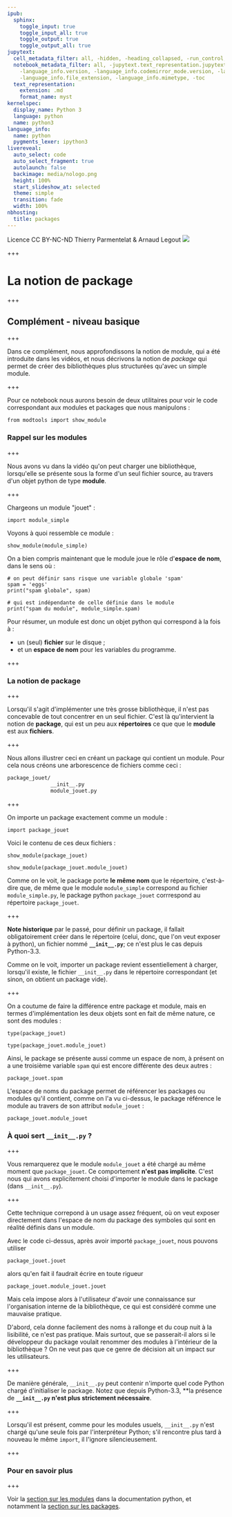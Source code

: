 ```yaml
---
ipub:
  sphinx:
    toggle_input: true
    toggle_input_all: true
    toggle_output: true
    toggle_output_all: true
jupytext:
  cell_metadata_filter: all, -hidden, -heading_collapsed, -run_control, -trusted
  notebook_metadata_filter: all, -jupytext.text_representation.jupytext_version, -jupytext.text_representation.format_version,
    -language_info.version, -language_info.codemirror_mode.version, -language_info.codemirror_mode,
    -language_info.file_extension, -language_info.mimetype, -toc
  text_representation:
    extension: .md
    format_name: myst
kernelspec:
  display_name: Python 3
  language: python
  name: python3
language_info:
  name: python
  pygments_lexer: ipython3
livereveal:
  auto_select: code
  auto_select_fragment: true
  autolaunch: false
  backimage: media/nologo.png
  height: 100%
  start_slideshow_at: selected
  theme: simple
  transition: fade
  width: 100%
nbhosting:
  title: packages
---
```


<div class="licence">
<span>Licence CC BY-NC-ND</span>
<span>Thierry Parmentelat &amp; Arnaud Legout</span>
<span><img src="media/both-logos-small-alpha.png" /></span>
</div>

+++

# La notion de package

+++

## Complément - niveau basique

+++

Dans ce complément, nous approfondissons la notion de module, qui a été introduite dans les vidéos, et nous décrivons la notion de *package* qui permet de créer des bibliothèques plus structurées qu'avec un simple module.

+++

Pour ce notebook nous aurons besoin de deux utilitaires pour voir le code correspondant aux modules et packages que nous manipulons :

```{code-cell} ipython3
from modtools import show_module
```

### Rappel sur les modules

+++

Nous avons vu dans la vidéo qu'on peut charger une bibliothèque, lorsqu'elle se présente sous la forme d'un seul fichier source, au travers d'un objet python de type **module**.

+++

Chargeons un module "jouet" :

```{code-cell} ipython3
import module_simple
```

Voyons à quoi ressemble ce module :

```{code-cell} ipython3
show_module(module_simple)
```

On a bien compris maintenant que le module joue le rôle d'**espace de nom**, dans le sens où :

```{code-cell} ipython3
# on peut définir sans risque une variable globale 'spam'
spam = 'eggs'
print("spam globale", spam)
```

```{code-cell} ipython3
# qui est indépendante de celle définie dans le module
print("spam du module", module_simple.spam)
```

Pour résumer, un module est donc un objet python qui correspond à la fois à :

* un (seul) **fichier** sur le disque ;
* et un **espace de nom** pour les variables du programme.

+++

### La notion de package

+++

Lorsqu'il s'agit d'implémenter une très grosse bibliothèque, il n'est pas concevable de tout concentrer en un seul fichier. C'est là qu'intervient la notion de **package**, qui est un peu aux **répertoires** ce que que le **module** est aux **fichiers**.

+++

Nous allons illustrer ceci en créant un package qui contient un module. Pour cela nous créons une arborescence de fichiers comme ceci :

```bash
package_jouet/
              __init__.py
              module_jouet.py
```

+++

On importe un package exactement comme un module :

```{code-cell} ipython3
import package_jouet
```

Voici le contenu de ces deux fichiers :

```{code-cell} ipython3
show_module(package_jouet)
```

```{code-cell} ipython3
show_module(package_jouet.module_jouet)
```

Comme on le voit, le package porte **le même nom** que le répertoire, c'est-à-dire que, de même que le module `module_simple` correspond au fichier `module_simple.py`, le package python `package_jouet` corrrespond au répertoire `package_jouet`.

+++

**Note historique** par le passé, pour définir un package, il fallait obligatoirement créer dans le répertoire (celui, donc, que l'on veut exposer à python), un fichier nommé **`__init__.py`**; ce n'est plus le cas depuis Python-3.3.

Comme on le voit, importer un package revient essentiellement à charger, lorsqu'il existe, le fichier `__init__.py` dans le répertoire correspondant (et sinon, on obtient un package vide).

+++

On a coutume de faire la différence entre package et module, mais en termes d'implémentation les deux objets sont en fait de même nature, ce sont des modules :

```{code-cell} ipython3
type(package_jouet)
```

```{code-cell} ipython3
type(package_jouet.module_jouet)
```

Ainsi, le package se présente aussi comme un espace de nom, à présent on a une troisième variable `spam` qui est encore différente des deux autres :

```{code-cell} ipython3
package_jouet.spam
```

L'espace de noms du package permet de référencer les packages ou modules qu'il contient, comme on l'a vu ci-dessus, le package référence le module au travers de son attribut `module_jouet` :

```{code-cell} ipython3
package_jouet.module_jouet
```

### À quoi sert `__init__.py` ?

+++

Vous remarquerez que le module `module_jouet` a été chargé au même moment que `package_jouet`. Ce comportement **n'est pas implicite**. C'est nous qui avons explicitement choisi d'importer le module dans le package (dans `__init__.py`).

+++

Cette technique correpond à un usage assez fréquent, où on veut exposer directement dans l'espace de nom du package des symboles qui sont en réalité définis dans un module.

Avec le code ci-dessus, après avoir importé `package_jouet`, nous pouvons utiliser

```{code-cell} ipython3
package_jouet.jouet
```

alors qu'en fait il faudrait écrire en toute rigueur

```{code-cell} ipython3
package_jouet.module_jouet.jouet
```

Mais cela impose alors à l'utilisateur d'avoir une connaissance sur l'organisation interne de la bibliothèque, ce qui est considéré comme une mauvaise pratique.

D'abord, cela donne facilement des noms à rallonge et du coup nuit à la lisibilité, ce n'est pas pratique.
Mais surtout, que se passerait-il alors si le développeur du package voulait renommer des modules à l'intérieur de la bibliothèque ? On ne veut pas que ce genre de décision ait un impact sur les utilisateurs.

+++

De manière générale, `__init__.py` peut contenir n'importe quel code Python chargé d'initialiser le package. 
Notez que depuis Python-3.3, **la présence de **`__init__.py` n'est plus strictement nécessaire**.

+++

Lorsqu'il est présent, comme pour les modules usuels, `__init__.py` n'est chargé qu'une seule fois par l'interpréteur Python; s'il rencontre plus tard à nouveau le même `import`, il l'ignore silencieusement.

+++

### Pour en savoir plus

+++

Voir la [section sur les modules](https://docs.python.org/3/tutorial/modules.html) dans la documentation python, et notamment la [section sur les packages](https://docs.python.org/3/tutorial/modules.html#packages).
